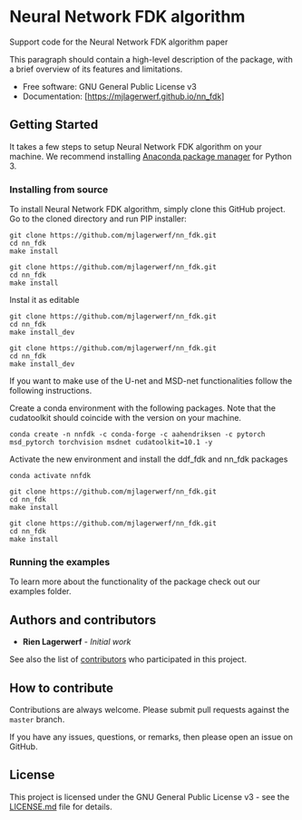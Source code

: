 # Neural Network FDK algorithm

Support code for the Neural Network FDK algorithm paper

This paragraph should contain a high-level description of the package, with a
brief overview of its features and limitations.


* Free software: GNU General Public License v3
* Documentation: [https://mjlagerwerf.github.io/nn_fdk]


## Getting Started

It takes a few steps to setup Neural Network FDK algorithm on your
machine. We recommend installing
[Anaconda package manager](https://www.anaconda.com/download/) for
Python 3.


### Installing from source

To install Neural Network FDK algorithm, simply clone this GitHub
project. Go to the cloned directory and run PIP installer:
```
git clone https://github.com/mjlagerwerf/nn_fdk.git
cd nn_fdk
make install

git clone https://github.com/mjlagerwerf/nn_fdk.git
cd nn_fdk
make install
```
Instal it as editable 
```
git clone https://github.com/mjlagerwerf/nn_fdk.git
cd nn_fdk
make install_dev

git clone https://github.com/mjlagerwerf/nn_fdk.git
cd nn_fdk
make install_dev
```

If you want to make use of the U-net and MSD-net functionalities follow the following instructions.

Create a conda environment with the following packages. Note that the cudatoolkit should coincide with the version on your machine.

```
conda create -n nnfdk -c conda-forge -c aahendriksen -c pytorch msd_pytorch torchvision msdnet cudatoolkit=10.1 -y
```
Activate the new environment and install the ddf_fdk and nn_fdk packages

```
conda activate nnfdk

git clone https://github.com/mjlagerwerf/nn_fdk.git
cd nn_fdk
make install

git clone https://github.com/mjlagerwerf/nn_fdk.git
cd nn_fdk
make install
```

### Running the examples

To learn more about the functionality of the package check out our
examples folder.

## Authors and contributors

* **Rien Lagerwerf** - *Initial work*

See also the list of [contributors](https://github.com/mjlagerwerf/nn_fdk/contributors) who participated in this project.

## How to contribute

Contributions are always welcome. Please submit pull requests against the `master` branch.

If you have any issues, questions, or remarks, then please open an issue on GitHub.

## License

This project is licensed under the GNU General Public License v3 - see the [LICENSE.md](LICENSE.md) file for details.
